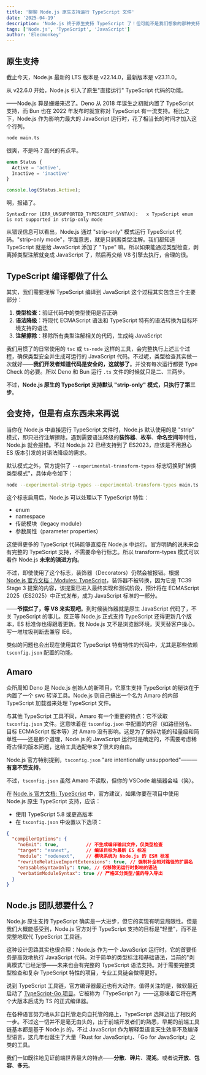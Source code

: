 ```yaml
---
title: '聊聊 Node.js 原生支持运行 TypeScript 文件'
date: '2025-04-19'
description: 'Node.js 终于原生支持 TypeScript 了！但可能不是我们想象的那种支持。'
tags: ['Node.js', 'TypeScript', 'JavaScript']
author: 'Elecmonkey'
---
```


## 原生支持

截止今天，Node.js 最新的 LTS 版本是 v22.14.0，最新版本是 v23.11.0。

从 v22.6.0 开始，Node.js 引入了原生"直接运行" TypeScript 代码的功能。

——Node.js 算是姗姗来迟了。Deno 从 2018 年诞生之初就内置了 TypeScript 支持，而 Bun 也在 2022 年发布时就宣称对 TypeScript 有一流支持。相比之下，Node.js 作为影响力最大的 JavaScript 运行时，花了相当长的时间才加入这个行列。

```bash
node main.ts
```

很爽，不是吗？高兴的有点早。

```typescript
enum Status {
  Active = 'active',
  Inactive = 'inactive'
}

console.log(Status.Active);
```

啊，报错了。

```shell
SyntaxError [ERR_UNSUPPORTED_TYPESCRIPT_SYNTAX]:   x TypeScript enum is not supported in strip-only mode
```

从错误信息可以看出，Node.js 通过 "strip-only" 模式运行 TypeScript 代码。"strip-only mode"，字面意思，就是只剥离类型注解。我们都知道 TypeScript 就是给 JavaScript 添加了 "Type" 嘛。所以如果能通过类型检查，剥离掉类型注解就变成 JavaScript 了，然后再交给 V8 引擎去执行，合理的很。

## TypeScript 编译都做了什么

其实，我们需要理解 TypeScript 编译到 JavaScript 这个过程其实包含三个主要部分：

1. **类型检查**：验证代码中的类型使用是否正确
2. **语法降级**：将现代 ECMAScript 语法和 TypeScript 特有的语法转换为目标环境支持的语法
3. **注解擦除**：移除所有类型注解相关的代码，生成纯 JavaScript

我们用惯了的日常使用的 `tsc` 或 `ts-node` 这样的工具，会完整执行上述三个过程，确保类型安全并生成可运行的 JavaScript 代码。不过呢，类型检查其实做一次就好——**我们开发者知道代码是安全的，这就够了**。并没有每次运行都要 Type Check 的必要。所以 Deno 和 Bun 运行 `.ts` 文件的时候就只是二、三两步。

不过，**Node.js 原生的 TypeScript 支持默认 "strip-only" 模式，只执行了第三步**。

## 会支持，但是有点东西未来再说

当你在 Node.js 中直接运行 TypeScript 文件时，Node.js 默认使用的是 "strip" 模式，即只进行注解擦除。遇到需要语法降级的**装饰器**、**枚举**、**命名空间**等特性，Node.js 就会报错。不过 Node.js 22 已经支持到了 ES2023，应该是不用担心 ES 版本引发的对语法降级的需求。

默认模式之外，官方提供了 `--experimental-transform-types` 标志切换到"转换类型模式"，具体命令如下：

```bash
node --experimental-strip-types --experimental-transform-types main.ts
```

这个标志启用后，Node.js 可以处理以下 TypeScript 特性：
- enum
- namespace
- 传统模块（legacy module）
- 参数属性（parameter properties）

这使得更多的 TypeScript 代码能够直接在 Node.js 中运行。官方明确的说未来会有完整的 TypeScript 支持，不需要命令行标志。所以 transform-types 模式可以看作 Node.js **未来的演进方向**。

不过，即使使用了这个标志，装饰器（Decorators）仍然会被报错。根据 [Node.js 官方文档：Modules: TypeScript](https://nodejs.org/docs/v22.14.0/api/typescript.html)，装饰器不被转换，因为它是 TC39 Stage 3 提案的内容，该提案已进入最终实现和测试阶段，预计将在 ​ECMAScript 2025（ES2025）中正式发布，成为 JavaScript 标准的一部分。

——**爷摆烂了，等 V8 来实现吧**。到时候装饰器就是原生 JavaScript 代码了，不关 TypeScript 的事儿。反正等 Node.js 正式支持 TypeScript 还得更新几个版本，ES 标准你也得跟着更新。我 Node.js 又不是浏览器环境，天天替客户操心，写一堆垃圾判断去兼容 IE6。

类似的问题也会出现在使用其它 TypeScript 特有特性的代码中，尤其是那些依赖 `tsconfig.json` 配置的功能。

## Amaro

众所周知 Deno 是 Node.js 创始人的新项目，它原生支持 TypeScript 的秘诀在于内置了一个 swc 转译工具。Node.js 则自己搞出一个名为 Amaro 的内部 TypeScript 加载器来处理 TypeScript 文件。

与其他 TypeScript 工具不同，Amaro 有一个重要的特点：它不读取 `tsconfig.json` 文件。这意味着在 `tsconfig.json` 中配置的内容（如路径别名、目标 ECMAScript 版本等）对 Amaro 没有影响。这是为了保持功能的轻量级和简单性——还是那个道理，Node.js 的 JavaScript 运行时是确定的，不需要考虑稀奇古怪的版本问题，这给工具选配带来了很大的自由。

Node.js 官方特别提到，`tsconfig.json` "are intentionally unsupported"———**有意不受支持**。

不过，`tsconfig.json` 虽然 Amaro 不读取，但你的 VSCode 编辑器会哇（笑）。

在 [Node.js 官方文档: TypeScript](https://nodejs.org/api/typescript.html#type-stripping) 中，官方建议，如果你要在项目中使用 Node.js 原生 TypeScript 支持，应该：

- 使用 TypeScript 5.8 或更高版本
- 在 `tsconfig.json` 中设置以下选项：
```json
{
  "compilerOptions": {
    "noEmit": true,          // 不生成编译输出文件，仅类型检查
    "target": "esnext",      // 编译目标为最新 ES 标准
    "module": "nodenext",    // 模块系统为 Node.js 的 ESM 标准
    "rewriteRelativeImportExtensions": true, // 强制补全相对路径的扩展名
    "erasableSyntaxOnly": true, // 仅移除无运行时影响的语法
    "verbatimModuleSyntax": true // 严格区分类型/值的导入导出
  }
}
```

## Node.js 团队想要什么？

Node.js 原生支持 TypeScript 确实是一大进步，但它的实现有明显局限性。但是我们大概能感受到，Node.js 官方对于 TypeScript 支持的目标是"轻量"，而不是完整地取代 TypeScript 工具链。

这种设计思路其实也很合理：Node.js 作为一个 JavaScript 运行时，它的首要任务是高效地执行 JavaScript 代码。对于简单的类型标注和基础语法，当前的"剥离模式"已经足够——未来也会有完整的 TypeScript 语法支持。对于需要完整类型检查和复杂 TypeScript 特性的项目，专业工具链会做得更好。

说到 TypeScript 工具链，官方编译器最近也有大动作。值得关注的是，微软最近启动了 [TypeScript-Go 项目](https://github.com/microsoft/typescript-go)。它被称为「TypeScript 7」——这意味着它将在两个大版本后成为 TS 的正式编译器。

在各种语言努力地从非自托管走向自托管的路上，TypeScript 选择迈出了相反的一步。不过这一切并不是毫无由头的，出于前端开发者们的熟悉，早期的前端工具链基本都是基于 Node.js 的。不过 JavaScript 作为解释型语言天生效率不及编译型语言，这几年也诞生了大量「Rust for JavaScript」、「Go for JavaScript」之类的工具。

我们一如既往地见证前端世界最大的特点——**分散**、**碎片**、**混沌**。或者说**开放**、**包容**、**多元**。